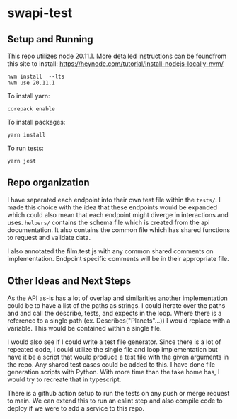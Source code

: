 # swapi-test

## Setup and Running
This repo utilizes node 20.11.1. More detailed instructions can be foundfrom this site to install: https://heynode.com/tutorial/install-nodejs-locally-nvm/ 

```
nvm install  --lts
nvm use 20.11.1
```

To install yarn:

```
corepack enable
```

To install packages:
```
yarn install 
```

To run tests:
```
yarn jest
```

## Repo organization
I have seperated each endpoint into their own test file within the `tests/`. I made this choice with the idea that these endpoints would be expanded which could also mean that each endpoint might diverge in interactions and uses. `helpers/` contains the schema file which is created from the api documentation. It also contains the common file which has shared functions to request and validate data. 

I also annotated the film.test.js with any common shared comments on implementation. Endpoint specific comments will be in their appropriate file.

## Other Ideas and Next Steps
As the API as-is has a lot of overlap and similarities another implementation could be to have a list of the paths as strings. I could iterate over the paths and and call the describe, tests, and expects in the loop. Where there is a reference to a single path (ex. Describes("Planets"...)) I would replace with a variable. This would be contained within a single file.

I would also see if I could write a test file generator. Since there is a lot of repeated code, I could utilize the single file and loop implementation but have it be a script that would produce a test file with the given arguments in the repo. Any shared test cases could be added to this. I have done file generation scripts with Python. With more time than the take home has, I would try to recreate that in typescript.

There is a github action setup to run the tests on any push or merge request to main. We can extend this to run an eslint step and also compile code to deploy if we were to add a service to this repo.